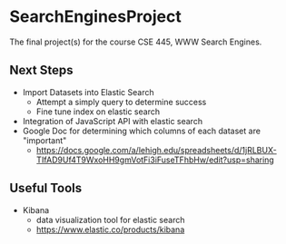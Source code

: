 # SearchEnginesProject
The final project(s) for the course CSE 445, WWW Search Engines.

## Next Steps
- Import Datasets into Elastic Search
	- Attempt a simply query to determine success
	- Fine tune index on elastic search
- Integration of JavaScript API with elastic search
- Google Doc for determining which columns of each dataset are "important"
	- https://docs.google.com/a/lehigh.edu/spreadsheets/d/1jRLBUX-TIfAD9Uf4T9WxoHH9gmVotFi3iFuseTFhbHw/edit?usp=sharing

## Useful Tools
- Kibana
	- data visualization tool for elastic search
	- https://www.elastic.co/products/kibana
